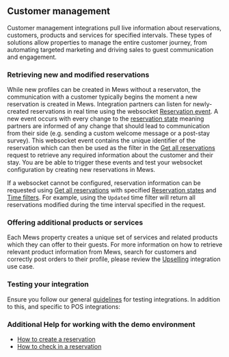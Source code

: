 ## Customer management

Customer management integrations pull live information about reservations, customers, products and services for specified intervals. These types of solutions allow properties to manage the entire customer journey, from automating targeted marketing and driving sales to guest communication and engagement.

### Retrieving new and modified reservations

While new profiles can be created in Mews without a reservaton, the communication with a customer typically begins the moment a new reservation is created in Mews. Integration partners can listen for newly-created reservations in real time using the websocket [Reservation event](../websockets/README.md#reservation-event). A new event occurs with every change to the [reservation state](../operations/reservations.md#reservation-state) meaning partners are informed of any change that should lead to communication from their side (e.g. sending a custom welcome message or a post-stay survey). This websocket event contains the unique identifier of the reservation which can then be used as the filter in the [Get all reservations](../operations/reservations.md#get-all-reservations) request to retrieve any required information about the customer and their stay. You are be able to trigger these events and test your websocket configuration by creating new reservations in Mews.

If a websocket cannot be configured, reservation information can be requested using [Get all reservations](../operations/reservations.md#get-all-reservations) with specified [Reservation states](../operations/reservations.md#reservation-state) and [Time filters](../operations/reservations.md#reservation-time-filter). For example, using the `Updated` time filter will return all reservations modified during the time interval specified in the request.

### Offering additional products or services

Each Mews property creates a unique set of services and related products which they can offer to their guests. For more information on how to retrieve relevant product information from Mews, search for customers and correctly post orders to their profile, please review the [Upselling](upselling.md) integration use case.

### Testing your integration

Ensure you follow our general [guidelines](../guidelines) for testing integrations. In addition to this, and specific to POS integrations:

### Additional Help for working with the demo environment

- [How to create a reservation](https://help.mews.com/s/article/create-a-reservation?language=en_US)
- [How to check in a reservation](https://help.mews.com/s/article/check-in-a-reservation?language=en_US)
